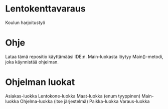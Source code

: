 # Lentokenttavaraus
Koulun harjoitustyö
# Ohje
Lataa tämä repositio käyttämääsi IDE:n. Main-luokasta löytyy Main()-metodi, joka käynnistää ohjelman.
# Ohjelman luokat
Asiakas-luokka
Lentokone-luokka
Maat-luokka (enum tyyppinen)
Main-luokka
Ohjelma-luokka (itse järjestelmä)
Paikka-luokka
Varaus-luokka
